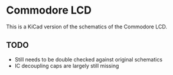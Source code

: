 # Commodore LCD

This is a KiCad version of the schematics of the Commodore LCD.

## TODO

* Still needs to be double checked against original schematics
* IC decoupling caps are largely still missing


